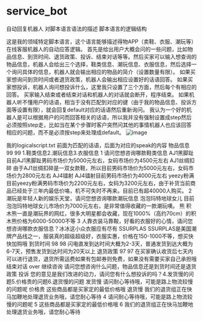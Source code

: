 # service_bot
自动回复机器人
对脚本语言语法的描述
脚本语言的逻辑结构
    
这是我的领域特定脚本语言，这个语言能够描述得物APP（卖鞋、衣服、潮玩等）在线客服机器人的自动应答逻辑。
首先是给出用户大概会问的一些问题，比如物品信息、到货时间、退货政策、投诉、结束对话等等。然后买家可以输入想查询的物品信息，机器人会给出三个选择，鞋类信息、潮玩信息、衣服信息，然后选择一个询问具体的信息，机器人就会输出相应的物品的简介（设置数量有限）。
如果买家想询问到货时间或者退货政策，机器人会输出相应设置好的话语回答。
如果买家想投诉，机器人询问想投诉什么，这里我只设置了三个方面，然后每个有相应的回答。
买家输入结束或者结束对话和机器人的对话就会断开，程序结束。
如果机器人听不懂用户的话语，相当于没有匹配到对应的键（由于我的物品信息、投诉方面等设置有限），就会回复default对应的话语然后重新询问。
我认为一个好的机器人是可以根据用户的问而回答相关的话语，所以我并没有强制设置成step然后必须按照step走，比如当在某个步骤时客户突然问其他的事情机器人也应该回答相应的问题，而不是必须按step来处理成default。
![image](https://user-images.githubusercontent.com/99387019/161066603-fd7833f3-3b61-4610-ad2d-3565ae682b2d.png)


我的logicalscript.txt 前面为匹配的话语，后面为对应的speak的内容
物品信息 99
99 1.鞋类信息2.潮玩信息3.衣服信息
1 请问您想咨询哪款鞋类信息
AJ1黑脚趾 目前AJ1黑脚趾男码市场价为5000元左右，女码市场价为4500元左右
AJ1丝绸扣碎 由于AJ1丝绸扣碎是一双女款鞋，所以目前男码市场价为5000元左右，女码市场价为2800元左右
AJ4镭射 AJ4镭射目前男码市场价为4000元左右
yeezy粉满 目前yeezy粉满男码市场价为2200元左右，女码为3200元左右，由于补货当前商品已经处于三年内最低价咯，机不可失时不再来。目前已有超40000人购买。
2 潮玩是年轻人新的娱乐天堂，请问您想咨询哪款潮玩信息
泡泡玛特地球女儿 目前泡泡玛特地球女儿市场价为7000元左右，是非常值得收藏的一款潮玩噢。
熊 积木熊一直是潮玩界的网红，很多大明星都会收藏，现在1000%（高约70cm）的积木熊价格为6000-50000不等
3 人靠衣装马靠鞍，好看的衣服好的心情，请问您想咨询哪款衣服信息？冰冰这小众衣服应有尽有
SSURPLAS SSURPLAS是美国潮牌产品线之一，服装真的超级超级好，衣服实惠，价格在150-1000不等，想买快快加购哦
到货时间 98
98 闪电直发到达时间大概为2-3天，普通发货到达大概为6-7天，预售发货到达时间为20天以上
退货政策 97
97 在买家确认收货后七天内可以进行退货，退货所需运费如果有包邮券则免费，如果没有需要买家自己承担哦
结束对话 over
继续咨询 请问您想咨询什么问题，物品信息还是到货时间还是退货政策
投诉 您的意见是我们改进的动力，请问您有什么想投诉的吗？4.发货慢的问题5.价格贵的问题6.退货慢的问题
发货慢 请问耐心等待哦，可能是路上物流较慢的问题呢
价格贵 这些商品都是买家定的最低价格哦
退货慢 我们的退货组正在快马加鞭地处理退货业务哦，请您耐心等待
4 请问耐心等待哦，可能是路上物流较慢的问题呢
5 这些商品都是买家定的最低价格哦
6 我们的退货组正在快马加鞭地处理退货业务哦，请您耐心等待
